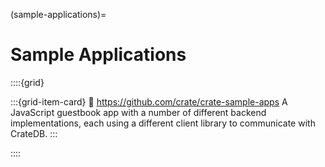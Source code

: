 (sample-applications)=
# Sample Applications

::::{grid}

:::{grid-item-card}
:link: https://github.com/crate/crate-sample-apps
A JavaScript guestbook app with a number of different backend implementations,
each using a different client library to communicate with CrateDB. 
:::

::::
